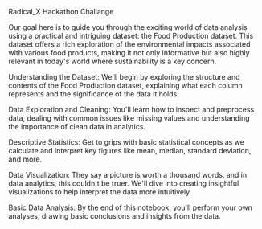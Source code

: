 Radical_X Hackathon Challange

Our goal here is to guide you through the exciting world of data analysis using a practical and intriguing dataset: the Food Production dataset. This dataset offers a rich exploration of the environmental impacts associated with various food products, making it not only informative but also highly relevant in today's world where sustainability is a key concern.

Understanding the Dataset: We'll begin by exploring the structure and contents of the Food Production dataset, explaining what each column represents and the significance of the data it holds.

Data Exploration and Cleaning: You'll learn how to inspect and preprocess data, dealing with common issues like missing values and understanding the importance of clean data in analytics.

Descriptive Statistics: Get to grips with basic statistical concepts as we calculate and interpret key figures like mean, median, standard deviation, and more.

Data Visualization: They say a picture is worth a thousand words, and in data analytics, this couldn't be truer. We'll dive into creating insightful visualizations to help interpret the data more intuitively.

Basic Data Analysis: By the end of this notebook, you'll perform your own analyses, drawing basic conclusions and insights from the data.

